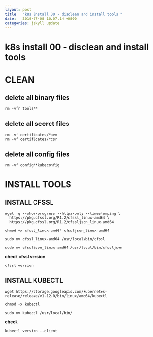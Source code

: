 ```yaml
---
layout: post
title:  "k8s install 00 - disclean and install tools "
date:   2019-07-08 10:07:14 +0800
categories: jekyll update
---
```



#  k8s install 00 - disclean and install tools

# CLEAN

## delete all binary files


```
rm -vfr tools/*
```

## delete all secret files

```
rm -vf certificates/*pem
rm -vf certificates/*csr
```

## delete all config files

```
rm -vf config/*kubeconfig
```


#  INSTALL TOOLS


## INSTALL CFSSL


```
wget -q --show-progress --https-only --timestamping \
  https://pkg.cfssl.org/R1.2/cfssl_linux-amd64 \
  https://pkg.cfssl.org/R1.2/cfssljson_linux-amd64

chmod +x cfssl_linux-amd64 cfssljson_linux-amd64

sudo mv cfssl_linux-amd64 /usr/local/bin/cfssl

sudo mv cfssljson_linux-amd64 /usr/local/bin/cfssljson

```

**check cfssl version**


```
cfssl version

```

## INSTALL KUBECTL


```
wget https://storage.googleapis.com/kubernetes-release/release/v1.12.0/bin/linux/amd64/kubectl    

chmod +x kubectl   

sudo mv kubectl /usr/local/bin/   

```


**check**


```
kubectl version --client
```

